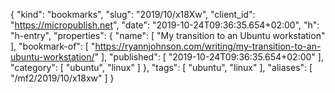 {
  "kind": "bookmarks",
  "slug": "2019/10/x18Xw",
  "client_id": "https://micropublish.net",
  "date": "2019-10-24T09:36:35.654+02:00",
  "h": "h-entry",
  "properties": {
    "name": [
      "My transition to an Ubuntu workstation"
    ],
    "bookmark-of": [
      "https://ryannjohnson.com/writing/my-transition-to-an-ubuntu-workstation/"
    ],
    "published": [
      "2019-10-24T09:36:35.654+02:00"
    ],
    "category": [
      "ubuntu",
      "linux"
    ]
  },
  "tags": [
    "ubuntu",
    "linux"
  ],
  "aliases": [
    "/mf2/2019/10/x18xw"
  ]
}
